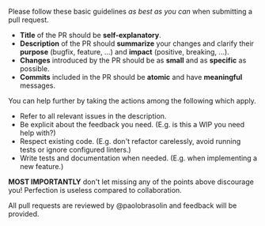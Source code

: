 Please follow these basic guidelines _as best as you can_ when submitting a pull request.

- **Title** of the PR should be **self-explanatory**.
- **Description** of the PR should **summarize** your changes and clarify their **purpose** (bugfix, feature, ...) and **impact** (positive, breaking, ...).
- **Changes** introduced by the PR should be as **small** and as **specific** as possible.
- **Commits** included in the PR should be **atomic** and have **meaningful** messages.

You can help further by taking the actions among the following which apply.

- Refer to all relevant issues in the description.
- Be explicit about the feedback you need. (E.g. is this a WIP you need help with?)
- Respect existing code. (E.g. don't refactor carelessly, avoid running tests or ignore configured linters.)
- Write tests and documentation when needed. (E.g. when implementing a new feature.)

**MOST IMPORTANTLY** don't let missing any of the points above discourage you! Perfection is useless compared to collaboration.

All pull requests are reviewed by @paolobrasolin and feedback will be provided.
